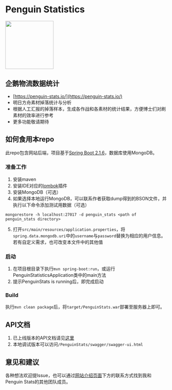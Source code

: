 # Penguin Statistics

<img src="https://penguin-stats.s3-ap-southeast-1.amazonaws.com/logos/penguin_stats_logo.png" width="150" height="150">

## 企鹅物流数据统计
- [https://penguin-stats.io/](https://penguin-stats.io/)
- 明日方舟素材掉落统计与分析
- 根据人工汇报的掉落样本，生成各作战和各素材的统计结果，方便博士们对刷素材的效率进行参考
- 更多功能敬请期待

## 如何食用本repo
此repo包含网站后端，项目基于[Spring Boot 2.1.6](https://spring.io/projects/spring-boot)，数据库使用MongoDB。

### 准备工作
1. 安装maven
2. 安装IDE对应的[lombok](https://projectlombok.org/)插件
3. 安装MongoDB（可选）
4. 如果选择本地运行MongoDB，可以联系作者获取dump得到的BSON文件，并执行以下命令添加测试用数据（可选）
```
mongorestore -h localhost:27017 -d penguin_stats <path of penguin_stats directory>
```

5. 打开`src/main/resources/application.properties`，将`spring.data.mongodb.uri`中的`username`与`password`替换为相应的用户信息。若有自定义需求，也可改变本文件中的其他值

### 启动
1. 在项目根目录下执行`mvn spring-boot:run`，或运行PenguinStatisticsApplication类中的main方法
2. 提示PenguinStats is running后，即完成启动

### Build
 执行`mvn clean package`后，将`target/PenguinStats.war`部署至服务器上即可。
 
 ## API文档
 1. 已上线版本的API文档请见[这里](https://penguin-stats.io/PenguinStats/swagger/swagger-ui.html)
 2. 本地调试版本可以访问`/PenguinStats/swagger/swagger-ui.html`

## 意见和建议
各种想法欢迎提Issue，也可以通过[网站介绍页面](https://penguin-stats.io/ "网站介绍页面")下方的联系方式找到我和Penguin Stats的其他团队成员。
